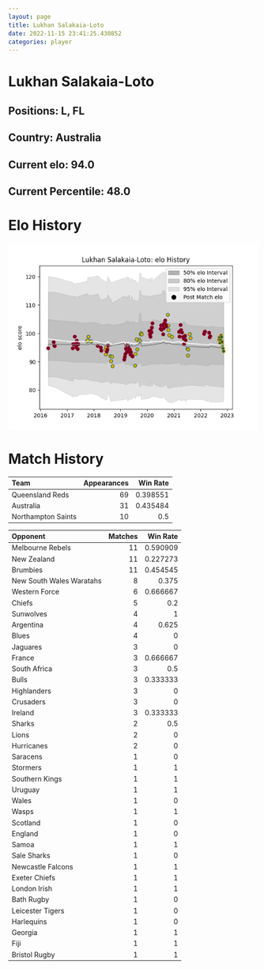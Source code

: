 ```yaml
---  
layout: page  
title: Lukhan Salakaia-Loto  
date: 2022-11-15 23:41:25.430852  
categories: player  
---
```

# Lukhan Salakaia-Loto

## Positions: L, FL

## Country: Australia

## Current elo: 94.0

## Current Percentile: 48.0

# Elo History


![elo history](history_LukhanSalakaia-Loto.png)
# Match History


| Team               |   Appearances |   Win Rate |
|:-------------------|--------------:|-----------:|
| Queensland Reds    |            69 |   0.398551 |
| Australia          |            31 |   0.435484 |
| Northampton Saints |            10 |   0.5      |

| Opponent                 |   Matches |   Win Rate |
|:-------------------------|----------:|-----------:|
| Melbourne Rebels         |        11 |   0.590909 |
| New Zealand              |        11 |   0.227273 |
| Brumbies                 |        11 |   0.454545 |
| New South Wales Waratahs |         8 |   0.375    |
| Western Force            |         6 |   0.666667 |
| Chiefs                   |         5 |   0.2      |
| Sunwolves                |         4 |   1        |
| Argentina                |         4 |   0.625    |
| Blues                    |         4 |   0        |
| Jaguares                 |         3 |   0        |
| France                   |         3 |   0.666667 |
| South Africa             |         3 |   0.5      |
| Bulls                    |         3 |   0.333333 |
| Highlanders              |         3 |   0        |
| Crusaders                |         3 |   0        |
| Ireland                  |         3 |   0.333333 |
| Sharks                   |         2 |   0.5      |
| Lions                    |         2 |   0        |
| Hurricanes               |         2 |   0        |
| Saracens                 |         1 |   0        |
| Stormers                 |         1 |   1        |
| Southern Kings           |         1 |   1        |
| Uruguay                  |         1 |   1        |
| Wales                    |         1 |   0        |
| Wasps                    |         1 |   1        |
| Scotland                 |         1 |   0        |
| England                  |         1 |   0        |
| Samoa                    |         1 |   1        |
| Sale Sharks              |         1 |   0        |
| Newcastle Falcons        |         1 |   1        |
| Exeter Chiefs            |         1 |   1        |
| London Irish             |         1 |   1        |
| Bath Rugby               |         1 |   0        |
| Leicester Tigers         |         1 |   0        |
| Harlequins               |         1 |   0        |
| Georgia                  |         1 |   1        |
| Fiji                     |         1 |   1        |
| Bristol Rugby            |         1 |   1        |